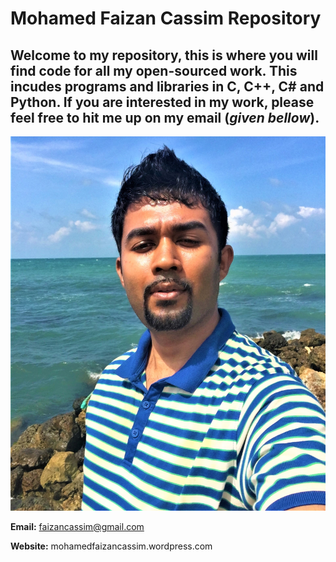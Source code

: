 # Mohamed Faizan Cassim Repository
## Welcome to my repository, this is where you will find code for all my open-sourced work. This incudes programs and libraries in C, C++, C# and Python. If you are interested in my work, please feel free to hit me up on my email (*given bellow*).


![Mohamed Faizan Cassim](prof_pic.jpg)

**Email:** faizancassim@gmail.com

**Website:** mohamedfaizancassim.wordpress.com
